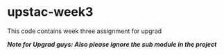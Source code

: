 # upstac-week3
This code contains week three assignment for upgrad

***Note for Upgrad guys: Also please ignore the sub module in the project***
